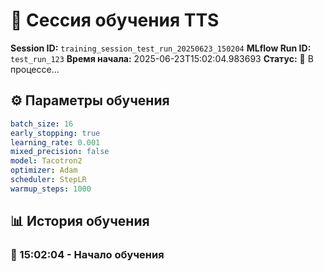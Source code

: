 # 🎯 Сессия обучения TTS

**Session ID:** `training_session_test_run_20250623_150204`
**MLflow Run ID:** `test_run_123`
**Время начала:** 2025-06-23T15:02:04.983693
**Статус:** 🔄 В процессе...

## ⚙️ Параметры обучения

```yaml
batch_size: 16
early_stopping: true
learning_rate: 0.001
mixed_precision: false
model: Tacotron2
optimizer: Adam
scheduler: StepLR
warmup_steps: 1000
```

## 📊 История обучения

### 🚀 15:02:04 - Начало обучения

